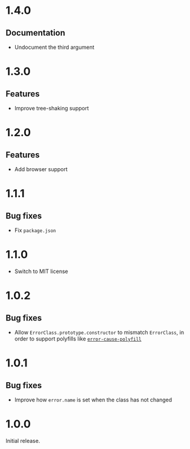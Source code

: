 # 1.4.0

## Documentation

- Undocument the third argument

# 1.3.0

## Features

- Improve tree-shaking support

# 1.2.0

## Features

- Add browser support

# 1.1.1

## Bug fixes

- Fix `package.json`

# 1.1.0

- Switch to MIT license

# 1.0.2

## Bug fixes

- Allow `ErrorClass.prototype.constructor` to mismatch `ErrorClass`, in order to
  support polyfills like
  [`error-cause-polyfill`](https://github.com/ehmicky/error-cause-polyfill)

# 1.0.1

## Bug fixes

- Improve how `error.name` is set when the class has not changed

# 1.0.0

Initial release.
